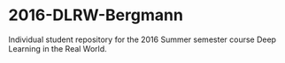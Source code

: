 # 2016-DLRW-Bergmann
Individual student repository for the 2016 Summer semester course Deep Learning in the Real World.

